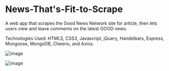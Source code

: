 # News-That's-Fit-to-Scrape
A web app that scrapes the Good News Network site for article, then lets users view and leave comments on the latest GOOD news.

Technologies Used: HTML5, CSS3, Javascript, jQuery, Handelbars, Express, Mongoose, MongoDB, Cheerio, and Axios.

![image](https://user-images.githubusercontent.com/47279070/63889012-1d06fb00-c9ae-11e9-8a0c-b3568addf52f.png)

![image](https://user-images.githubusercontent.com/47279070/63889066-3f991400-c9ae-11e9-9af9-e4d194121c99.png)

